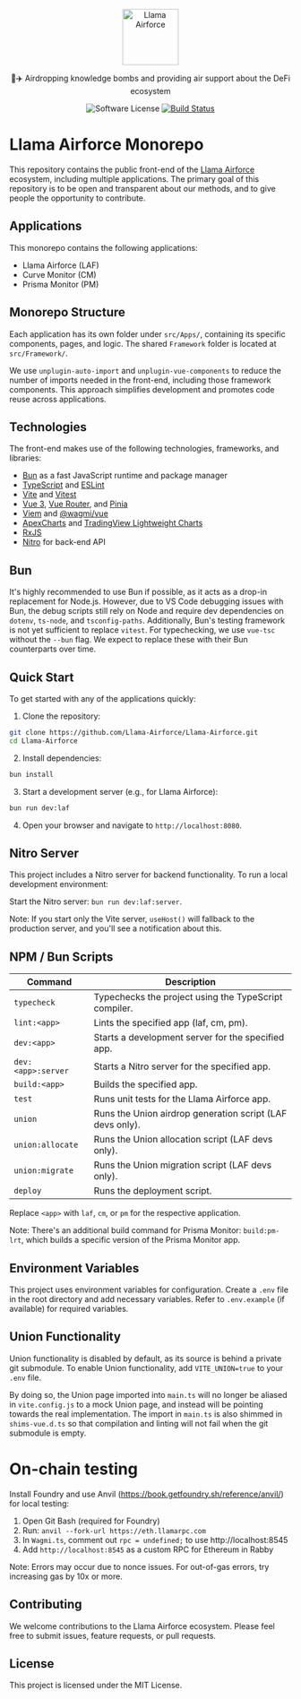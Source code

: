 <p align="center">
  <img src="https://llama.airforce/card.png" width="100" alt="Llama Airforce">
  <p align="center">🦙✈️ Airdropping knowledge bombs and providing air support about the DeFi ecosystem</p>

  <p align="center">
    <a><img alt="Software License" src="https://img.shields.io/badge/license-MIT-brightgreen.svg?style=flat-square"></a>
    <a href="https://github.com/Llama-Airforce/Llama-Airforce/actions"><img alt="Build Status" src="https://github.com/Llama-Airforce/Llama-Airforce/actions/workflows/node.js.yml/badge.svg"></a>
  </p>
</p>

# Llama Airforce Monorepo

This repository contains the public front-end of the [Llama Airforce](https://llama.airforce) ecosystem, including multiple applications. The primary goal of this repository is to be open and transparent about our methods, and to give people the opportunity to contribute.

## Applications

This monorepo contains the following applications:

- Llama Airforce (LAF)
- Curve Monitor (CM)
- Prisma Monitor (PM)

## Monorepo Structure

Each application has its own folder under `src/Apps/`, containing its specific components, pages, and logic. The shared `Framework` folder is located at `src/Framework/`.

We use `unplugin-auto-import` and `unplugin-vue-components` to reduce the number of imports needed in the front-end, including those framework components. This approach simplifies development and promotes code reuse across applications.

## Technologies

The front-end makes use of the following technologies, frameworks, and libraries:

- [Bun](https://bun.sh/) as a fast JavaScript runtime and package manager
- [TypeScript](https://www.typescriptlang.org/) and [ESLint](https://eslint.org/)
- [Vite](https://vitejs.dev/) and [Vitest](https://vitest.dev/)
- [Vue 3](https://vuejs.org/), [Vue Router](https://router.vuejs.org/), and [Pinia](https://pinia.vuejs.org/)
- [Viem](https://viem.sh/) and [@wagmi/vue](https://wagmi.sh/vue/getting-started)
- [ApexCharts](https://apexcharts.com/docs/vue-charts/) and [TradingView Lightweight Charts](https://www.tradingview.com/lightweight-charts/)
- [RxJS](https://rxjs.dev/)
- [Nitro](https://nitro.unjs.io/) for back-end API

## Bun

It's highly recommended to use Bun if possible, as it acts as a drop-in replacement for Node.js. However, due to VS Code debugging issues with Bun, the debug scripts still rely on Node and require dev dependencies on `dotenv`, `ts-node`, and `tsconfig-paths`. Additionally, Bun's testing framework is not yet sufficient to replace `vitest`. For typechecking, we use `vue-tsc` without the `--bun` flag. We expect to replace these with their Bun counterparts over time.

## Quick Start

To get started with any of the applications quickly:

1. Clone the repository:

```bash
git clone https://github.com/Llama-Airforce/Llama-Airforce.git
cd Llama-Airforce
```

2. Install dependencies:

```bash
bun install
```

3. Start a development server (e.g., for Llama Airforce):

```bash
bun run dev:laf
```

4. Open your browser and navigate to `http://localhost:8080`.

## Nitro Server

This project includes a Nitro server for backend functionality. To run a local development environment:

Start the Nitro server: `bun run dev:laf:server`.

Note: If you start only the Vite server, `useHost()` will fallback to the production server, and you'll see a notification about this.

## NPM / Bun Scripts

| Command            | Description                                               |
| ------------------ | --------------------------------------------------------- |
| `typecheck`        | Typechecks the project using the TypeScript compiler.     |
| `lint:<app>`       | Lints the specified app (laf, cm, pm).                    |
| `dev:<app>`        | Starts a development server for the specified app.        |
| `dev:<app>:server` | Starts a Nitro server for the specified app.              |
| `build:<app>`      | Builds the specified app.                                 |
| `test`             | Runs unit tests for the Llama Airforce app.               |
| `union`            | Runs the Union airdrop generation script (LAF devs only). |
| `union:allocate`   | Runs the Union allocation script (LAF devs only).         |
| `union:migrate`    | Runs the Union migration script (LAF devs only).          |
| `deploy`           | Runs the deployment script.                               |

Replace `<app>` with `laf`, `cm`, or `pm` for the respective application.

Note: There's an additional build command for Prisma Monitor: `build:pm-lrt`, which builds a specific version of the Prisma Monitor app.

## Environment Variables

This project uses environment variables for configuration. Create a `.env` file in the root directory and add necessary variables. Refer to `.env.example` (if available) for required variables.

## Union Functionality

Union functionality is disabled by default, as its source is behind a private git submodule. To enable Union functionality, add `VITE_UNION=true` to your `.env` file.

By doing so, the Union page imported into `main.ts` will no longer be aliased in `vite.config.js` to a mock Union page, and instead will be pointing towards the real implementation. The import in `main.ts` is also shimmed in `shims-vue.d.ts` so that compilation and linting will not fail when the git submodule is empty.

# On-chain testing

Install Foundry and use Anvil (https://book.getfoundry.sh/reference/anvil/) for local testing:

1. Open Git Bash (required for Foundry)
2. Run: `anvil --fork-url https://eth.llamarpc.com`
3. In `Wagmi.ts`, comment out `rpc = undefined;` to use http://localhost:8545
4. Add `http://localhost:8545` as a custom RPC for Ethereum in Rabby

Note: Errors may occur due to nonce issues. For out-of-gas errors, try increasing gas by 10x or more.

## Contributing

We welcome contributions to the Llama Airforce ecosystem. Please feel free to submit issues, feature requests, or pull requests.

## License

This project is licensed under the MIT License.
